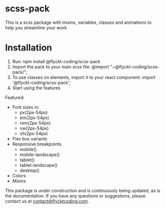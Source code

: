 # scss-pack

This is a scss package with mixins, variables, classes and animations to help you streamline your work. 

# Installation

1. Run: npm install @flyckt-coding/scss-pack
2. Import the pack to your main scss file: @import "~@flyckt-coding/scss-pack/";
3. To use classes on elements, import it to your react component: import '@flyckt-coding/scss-pack';
4. Start using the features

Featured:

- Font sizes in:
  - px(2px-54px)
  - em(2px-54px)
  - rem(2px-54px)
  - vw(2px-54px)
  - vh(2px-54px)
- Flex box variants
- Responsive breakpoints
  - mobile()
  - mobile-landscape()
  - tablet()
  - tablet-landscape()
  - desktop()
- Colors
- Mixins


This package is under construction and is continuously being updated, as is the documentation. If you have any questions or suggestions, please contact us at contact@flycktcoding.com.
